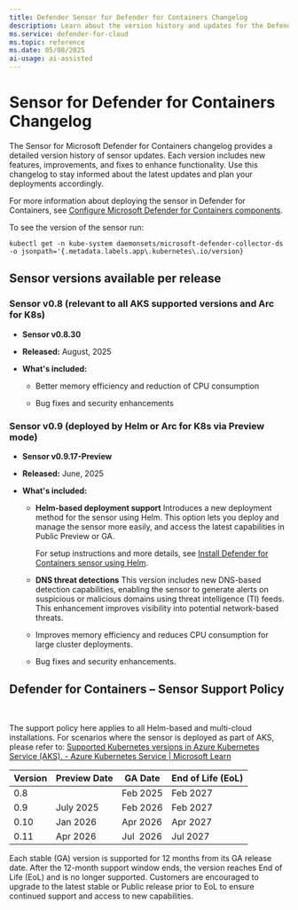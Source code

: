 ```yaml
---
title: Defender Sensor for Defender for Containers Changelog
description: Learn about the version history and updates for the Defender sensor in Microsoft Defender for Containers.
ms.service: defender-for-cloud
ms.topic: reference
ms.date: 05/08/2025
ai-usage: ai-assisted
---
```


# Sensor for Defender for Containers Changelog

The Sensor for Microsoft Defender for Containers changelog provides a detailed version history of sensor updates. Each version includes new features, improvements, and fixes to enhance functionality. Use this changelog to stay informed about the latest updates and plan your deployments accordingly.

For more information about deploying the sensor in Defender for Containers, see [Configure Microsoft Defender for Containers components](defender-for-containers-enable.md).

To see the version of the sensor run:

`kubectl get -n kube-system daemonsets/microsoft-defender-collector-ds -o jsonpath='{.metadata.labels.app\.kubernetes\.io/version}`


## Sensor versions available per release

### Sensor v0.8 (relevant to all AKS supported versions and Arc for K8s)

- **Sensor v0.8.30**

- **Released:** August, 2025
- **What's included:**

  - Better memory efficiency and reduction of CPU consumption
    
  - Bug fixes and security enhancements


### Sensor v0.9 (deployed by Helm or Arc for K8s via Preview mode)

- **Sensor v0.9.17-Preview**

- **Released:** June, 2025

- **What's included:**

  - **Helm-based deployment support**
  Introduces a new deployment method for the sensor using Helm. This option lets you deploy and manage the sensor more easily, and access the latest capabilities in Public Preview or GA.
  
      For setup instructions and more details, see [Install Defender for Containers sensor using Helm](deploy-helm.md).
    
  - **DNS threat detections**
  This version includes new DNS-based detection capabilities, enabling the sensor to generate alerts on suspicious or malicious domains using threat intelligence (TI) feeds. This enhancement improves visibility into potential network-based threats.
  
  - Improves memory efficiency and reduces CPU consumption for large cluster deployments.
    
  - Bug fixes and security enhancements.

## Defender for Containers – Sensor Support Policy

 

The support policy here applies to all Helm-based and multi-cloud installations. For scenarios where the sensor is deployed as part of AKS, please refer to: [Supported Kubernetes versions in Azure Kubernetes Service (AKS). - Azure Kubernetes Service | Microsoft Learn](/azure/aks/supported-kubernetes-versions?tabs=azure-cli)

|Version|Preview Date|GA Date|End of Life (EoL)|
| -------- | -------- | -------- | -------- |
|0.8| |Feb 2025|Feb 2027|
|0.9|July 2025|Feb 2026|Feb 2027|
|0.10|Jan 2026|Apr 2026|Apr 2027|
|0.11|Apr 2026|Jul  2026|Jul 2027|

Each stable (GA) version is supported for 12 months from its GA release date.
After the 12-month support window ends, the version reaches End of Life (EoL) and is no longer supported.
Customers are encouraged to upgrade to the latest stable or Public release prior to EoL to ensure continued support and access to new capabilities.


